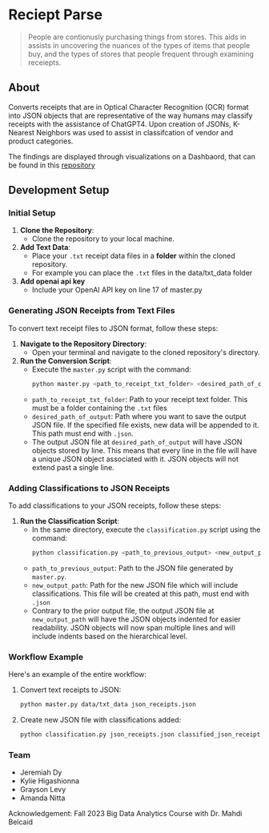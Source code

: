 # Reciept Parse
> People are contionusly purchasing things from stores. This aids in assists in uncovering the nuances of the types of items that people buy, and the types of stores that people frequent through examining receiepts.

## About

Converts receipts that are in Optical Character Recognition (OCR) format into JSON objects that are representative of the way humans may classify receipts with the assistance of ChatGPT4. Upon creation of JSONs, K-Nearest Neighbors was used to assist in classifcation of vendor and product categories. 

The findings are displayed through visualizations on a Dashbaord, that can be found in this [repository](https://github.com/RecieptsParse/visualization)


## Development Setup

### Initial Setup
1. **Clone the Repository**: 
   - Clone the repository to your local machine.
2. **Add Text Data**: 
   - Place your `.txt` receipt data files in a **folder** within the cloned repository. 
   - For example you can place the `.txt` files in the data/txt_data folder 
3. **Add openai api key**
   - Include your OpenAI API key on line 17 of master.py

### Generating JSON Receipts from Text Files
To convert text receipt files to JSON format, follow these steps:

1. **Navigate to the Repository Directory**:
   - Open your terminal and navigate to the cloned repository's directory.
2. **Run the Conversion Script**:
   - Execute the `master.py` script with the command:
     ```bash
     python master.py <path_to_receipt_txt_folder> <desired_path_of_output>
     ```
   - `path_to_receipt_txt_folder`: Path to your receipt text folder. This must be a folder containing the `.txt` files
   - `desired_path_of_output`: Path where you want to save the output JSON file. If the specified file exists, new data will be appended to it. This path must end with `.json`.
   - The output JSON file at `desired_path_of_output` will have JSON objects stored by line. This means that every line in the file will have a unique JSON object associated with it. JSON objects will not extend past a single line.

### Adding Classifications to JSON Receipts
To add classifications to your JSON receipts, follow these steps:

1. **Run the Classification Script**:
   - In the same directory, execute the `classification.py` script using the command:
     ```bash
     python classification.py <path_to_previous_output> <new_output_path>
     ```
   - `path_to_previous_output`: Path to the JSON file generated by `master.py`.
   - `new_output_path`: Path for the new JSON file which will include classifications. This file will be created at this path, must end with `.json`
   - Contrary to the prior output file, the output JSON file at `new_output_path` will have the JSON objects indented for easier readability. JSON objects will now span multiple lines and will include indents based on the hierarchical level. 

### Workflow Example
Here's an example of the entire workflow:

1. Convert text receipts to JSON:
   ```bash
   python master.py data/txt_data json_receipts.json
   ```
2. Create new JSON file with classifications added:
   ```bash
   python classification.py json_receipts.json classified_json_receipts.json
   ``` 

### Team
- Jeremiah Dy
- Kylie Higashionna
- Grayson Levy
- Amanda Nitta

Acknowledgement: Fall 2023 Big Data Analytics Course with Dr. Mahdi Belcaid